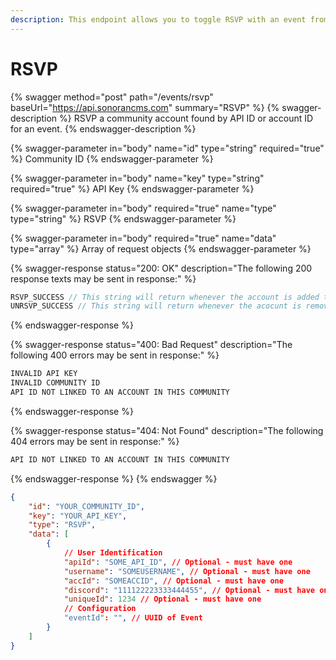 ```yaml
---
description: This endpoint allows you to toggle RSVP with an event from a community.
---
```


# RSVP

{% swagger method="post" path="/events/rsvp" baseUrl="https://api.sonorancms.com" summary="RSVP" %}
{% swagger-description %}
RSVP a community account found by API ID or account ID for an event.
{% endswagger-description %}

{% swagger-parameter in="body" name="id" type="string" required="true" %}
Community ID
{% endswagger-parameter %}

{% swagger-parameter in="body" name="key" type="string" required="true" %}
API Key
{% endswagger-parameter %}

{% swagger-parameter in="body" required="true" name="type" type="string" %}
RSVP
{% endswagger-parameter %}

{% swagger-parameter in="body" required="true" name="data" type="array" %}
Array of request objects
{% endswagger-parameter %}

{% swagger-response status="200: OK" description="The following 200 response texts may be sent in response:" %}
```javascript
RSVP_SUCCESS // This string will return whenever the account is added to the RSVP
UNRSVP_SUCCESS // This string will return whenever the acocunt is removed from the RSVP list
```
{% endswagger-response %}

{% swagger-response status="400: Bad Request" description="The following 400 errors may be sent in response:" %}
```javascript
INVALID API KEY
INVALID COMMUNITY ID
API ID NOT LINKED TO AN ACCOUNT IN THIS COMMUNITY
```
{% endswagger-response %}

{% swagger-response status="404: Not Found" description="The following 404 errors may be sent in response:" %}
```javascript
API ID NOT LINKED TO AN ACCOUNT IN THIS COMMUNITY
```
{% endswagger-response %}
{% endswagger %}

```json
{
    "id": "YOUR_COMMUNITY_ID",
    "key": "YOUR_API_KEY",
    "type": "RSVP",
    "data": [
        {
            // User Identification
            "apiId": "SOME_API_ID", // Optional - must have one
            "username": "SOMEUSERNAME", // Optional - must have one
            "accId": "SOMEACCID", // Optional - must have one
            "discord": "111122223333444455", // Optional - must have one
            "uniqueId": 1234 // Optional - must have one
            // Configuration
            "eventId": "", // UUID of Event
        }
    ]
}
```
